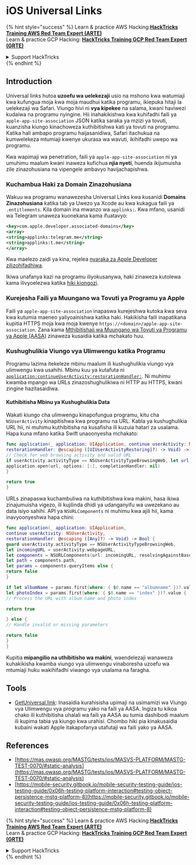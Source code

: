 # iOS Universal Links


{% hint style="success" %}
Learn & practice AWS Hacking:<img src="/.gitbook/assets/arte.png" alt="" data-size="line">[**HackTricks Training AWS Red Team Expert (ARTE)**](https://training.hacktricks.xyz/courses/arte)<img src="/.gitbook/assets/arte.png" alt="" data-size="line">\
Learn & practice GCP Hacking: <img src="/.gitbook/assets/grte.png" alt="" data-size="line">[**HackTricks Training GCP Red Team Expert (GRTE)**<img src="/.gitbook/assets/grte.png" alt="" data-size="line">](https://training.hacktricks.xyz/courses/grte)

<details>

<summary>Support HackTricks</summary>

* Check the [**subscription plans**](https://github.com/sponsors/carlospolop)!
* **Join the** 💬 [**Discord group**](https://discord.gg/hRep4RUj7f) or the [**telegram group**](https://t.me/peass) or **follow** us on **Twitter** 🐦 [**@hacktricks\_live**](https://twitter.com/hacktricks\_live)**.**
* **Share hacking tricks by submitting PRs to the** [**HackTricks**](https://github.com/carlospolop/hacktricks) and [**HackTricks Cloud**](https://github.com/carlospolop/hacktricks-cloud) github repos.

</details>
{% endhint %}


## Introduction

Universal links hutoa **uzoefu wa uelekezaji** usio na mshono kwa watumiaji kwa kufungua moja kwa moja maudhui katika programu, ikiepuka hitaji la uelekezaji wa Safari. Viungo hivi ni **vya kipekee** na salama, kwani haviwezi kudaiwa na programu nyingine. Hii inahakikishwa kwa kuhifadhi faili ya `apple-app-site-association` JSON katika saraka ya mzizi ya tovuti, kuanzisha kiungo kinachoweza kuthibitishwa kati ya tovuti na programu. Katika hali ambapo programu haijasanidiwa, Safari itachukua na kumwelekeza mtumiaji kwenye ukurasa wa wavuti, ikihifadhi uwepo wa programu.

Kwa wapimaji wa penetration, faili ya `apple-app-site-association` ni ya umuhimu maalum kwani inaweza kufichua **njia nyeti**, huenda ikijumuisha zile zinazohusiana na vipengele ambavyo havijachapishwa.

### **Kuchambua Haki za Domain Zinazohusiana**

Wakuu wa programu wanawezesha Universal Links kwa kusanidi **Domains Zinazohusiana** katika tab ya Uwezo ya Xcode au kwa kukagua faili ya `.entitlements`. Kila domain ina mwanzo wa `applinks:`. Kwa mfano, usanidi wa Telegram unaweza kuonekana kama ifuatavyo:
```xml
<key>com.apple.developer.associated-domains</key>
<array>
<string>applinks:telegram.me</string>
<string>applinks:t.me</string>
</array>
```
Kwa maelezo zaidi ya kina, rejelea [nyaraka za Apple Developer zilizohifadhiwa](https://developer.apple.com/library/archive/documentation/General/Conceptual/AppSearch/UniversalLinks.html#//apple_ref/doc/uid/TP40016308-CH12-SW2).

Ikiwa unafanya kazi na programu iliyokusanywa, haki zinaweza kutolewa kama ilivyoelezwa katika [hiki kiongozi](extracting-entitlements-from-compiled-application.md).

### **Kurejesha Faili ya Muungano wa Tovuti ya Programu ya Apple**

Faili ya `apple-app-site-association` inapaswa kurejeshwa kutoka kwa seva kwa kutumia maeneo yaliyoainishwa katika haki. Hakikisha faili inapatikana kupitia HTTPS moja kwa moja kwenye `https://<domain>/apple-app-site-association`. Zana kama [Mthibitishaji wa Muungano wa Tovuti ya Programu ya Apple (AASA)](https://branch.io/resources/aasa-validator/) zinaweza kusaidia katika mchakato huu.

### **Kushughulikia Viungo vya Ulimwengu katika Programu**

Programu lazima itekeleze mbinu maalum ili kushughulikia viungo vya ulimwengu kwa usahihi. Mbinu kuu ya kutafuta ni [`application:continueUserActivity:restorationHandler:`](https://developer.apple.com/documentation/uikit/uiapplicationdelegate/1623072-application). Ni muhimu kwamba mpango wa URLs zinazoshughulikiwa ni HTTP au HTTPS, kwani zingine hazitasaidiwa.

#### **Kuthibitisha Mbinu ya Kushughulikia Data**

Wakati kiungo cha ulimwengu kinapofungua programu, kitu cha `NSUserActivity` kinapitishwa kwa programu na URL. Kabla ya kushughulikia URL hii, ni muhimu kuthibitisha na kusafisha ili kuzuia hatari za usalama. Hapa kuna mfano katika Swift unaoonyesha mchakato:
```swift
func application(_ application: UIApplication, continue userActivity: NSUserActivity,
restorationHandler: @escaping ([UIUserActivityRestoring]?) -> Void) -> Bool {
// Check for web browsing activity and valid URL
if userActivity.activityType == NSUserActivityTypeBrowsingWeb, let url = userActivity.webpageURL {
application.open(url, options: [:], completionHandler: nil)
}

return true
}
```
URLs zinapaswa kuchambuliwa na kuthibitishwa kwa makini, hasa ikiwa zinajumuisha vigezo, ili kujilinda dhidi ya udanganyifu wa uwezekano au data isiyo sahihi. API ya `NSURLComponents` ni muhimu kwa ajili hii, kama inavyoonyeshwa hapa chini:
```swift
func application(_ application: UIApplication,
continue userActivity: NSUserActivity,
restorationHandler: @escaping ([Any]?) -> Void) -> Bool {
guard userActivity.activityType == NSUserActivityTypeBrowsingWeb,
let incomingURL = userActivity.webpageURL,
let components = NSURLComponents(url: incomingURL, resolvingAgainstBaseURL: true),
let path = components.path,
let params = components.queryItems else {
return false
}

if let albumName = params.first(where: { $0.name == "albumname" })?.value,
let photoIndex = params.first(where: { $0.name == "index" })?.value {
// Process the URL with album name and photo index

return true

} else {
// Handle invalid or missing parameters

return false
}
}
```
Kupitia **mipangilio na uthibitisho wa makini**, waendelezaji wanaweza kuhakikisha kwamba viungo vya ulimwengu vinaboresha uzoefu wa mtumiaji huku wakihifadhi viwango vya usalama na faragha.

## Tools
* [GetUniversal.link](https://getuniversal.link/): Inasaidia kurahisisha upimaji na usimamizi wa Viungo vya Ulimwengu vya programu yako na faili ya AASA. Ingiza tu kikoa chako ili kuthibitisha uhalali wa faili ya AASA au tumia dashibodi maalum ili kupima tabia ya kiungo kwa urahisi. Chombo hiki pia kinakusaidia kubaini wakati Apple itakapofanya utafutaji wa faili yako ya AASA.

## References
* [https://mas.owasp.org/MASTG/tests/ios/MASVS-PLATFORM/MASTG-TEST-0070/#static-analysis](https://mas.owasp.org/MASTG/tests/ios/MASVS-PLATFORM/MASTG-TEST-0070/#static-analysis)
* [https://mobile-security.gitbook.io/mobile-security-testing-guide/ios-testing-guide/0x06h-testing-platform-interaction#testing-object-persistence-mstg-platform-8](https://mobile-security.gitbook.io/mobile-security-testing-guide/ios-testing-guide/0x06h-testing-platform-interaction#testing-object-persistence-mstg-platform-8)

{% hint style="success" %}
Learn & practice AWS Hacking:<img src="/.gitbook/assets/arte.png" alt="" data-size="line">[**HackTricks Training AWS Red Team Expert (ARTE)**](https://training.hacktricks.xyz/courses/arte)<img src="/.gitbook/assets/arte.png" alt="" data-size="line">\
Learn & practice GCP Hacking: <img src="/.gitbook/assets/grte.png" alt="" data-size="line">[**HackTricks Training GCP Red Team Expert (GRTE)**<img src="/.gitbook/assets/grte.png" alt="" data-size="line">](https://training.hacktricks.xyz/courses/grte)

<details>

<summary>Support HackTricks</summary>

* Check the [**subscription plans**](https://github.com/sponsors/carlospolop)!
* **Join the** 💬 [**Discord group**](https://discord.gg/hRep4RUj7f) or the [**telegram group**](https://t.me/peass) or **follow** us on **Twitter** 🐦 [**@hacktricks\_live**](https://twitter.com/hacktricks\_live)**.**
* **Share hacking tricks by submitting PRs to the** [**HackTricks**](https://github.com/carlospolop/hacktricks) and [**HackTricks Cloud**](https://github.com/carlospolop/hacktricks-cloud) github repos.

</details>
{% endhint %}

